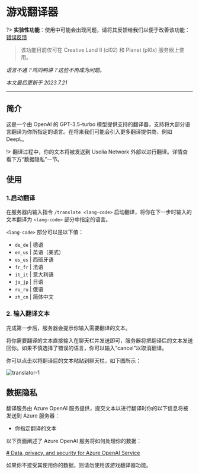 # 游戏翻译器

?> **实验性功能**：使用中可能会出现问题，请将其反馈给我们以便于改善该功能：[错误反馈](https://usolia.net/bug-report)

> 该功能目前仅可在 Creative Land II (cl02) 和 Planet (pl0x) 服务器上使用。

*语言不通？鸡同鸭讲？这些不再成为问题。*

*本文最后更新于 2023.7.21*

------

## 简介

这是一个由 OpenAI 的 GPT-3.5-turbo 模型提供支持的翻译器，支持将大部分语言翻译为你所指定的语言。在将来我们可能会引入更多翻译提供商，例如 DeepL。

!> 翻译过程中，你的文本将被发送到 Usolia Network 外部以进行翻译。详情查看下方“数据隐私”一节。

## 使用

### 1.启动翻译

在服务器内输入指令 `/translate <lang-code>` 启动翻译，将你在下一步时输入的文本翻译为 `<lang-code>` 部分中指定的语言。

`<lang-code>` 部分可以是以下值：

- `de_de` | 德语
- `en_us` | 英语（美式）
- `es_es` | 西班牙语
- `fr_fr` | 法语
- `it_it` | 意大利语
- `ja_jp` | 日语
- `ru_ru` | 俄语
- `zh_cn` | 简体中文

### 2. 输入翻译文本

完成第一步后，服务器会提示你输入需要翻译的文本。

将你需要翻译的文本直接输入在聊天栏并发送即可，服务器将把翻译后的文本发送回你。如果不慎选择了错误的语言，你可以输入“cancel”以取消翻译。

你可以点击以将翻译后的文本粘贴到聊天栏，如下图所示：

![translator-1](https://usolia.net/img/docs/mechanisms/translator-1.png)

## 数据隐私

翻译服务由 Azure OpenAI 服务提供，提交文本以进行翻译时你的以下信息将被发送到 Azure 服务器：

- 你指定翻译的文本

以下页面阐述了 Azure OpenAI 服务将如何处理你的数据：

[# Data, privacy, and security for Azure OpenAI Service](https://learn.microsoft.com/en-us/legal/cognitive-services/openai/data-privacy)

如果你不接受其使用你的数据，则请勿使用该游戏翻译器功能。